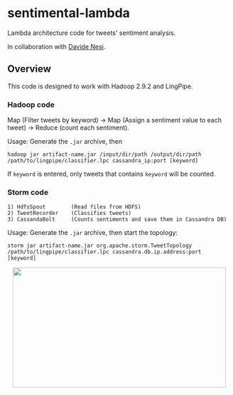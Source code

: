 # sentimental-lambda
Lambda architecture code for tweets' sentiment analysis.

In collaboration with [Davide Nesi](https://github.com/DavideNesi).

## Overview

This code is designed to work with Hadoop 2.9.2 and LingPipe.

### Hadoop code

Map (Filter tweets by keyword) -> Map (Assign a sentiment value to each tweet) -> Reduce (count each sentiment).

Usage:
Generate the `.jar` archive, then

    hadoop jar artifact-name.jar /input/dir/path /output/dir/path /path/to/lingpipe/classifier.lpc cassandra_ip:port [keyword]
    
If `keyword` is entered, only tweets that contains `keyword` will be counted.

### Storm code

    1) HdfsSpout        (Read files from HDFS)
    2) TweetRecorder    (Classifies tweets)
    3) CassandaBolt     (Counts sentiments and save them in Cassandra DB)

Usage:
Generate the `.jar` archive, then start the topology:

    storm jar artifact-name.jar org.apache.storm.TweetTopology /path/to/lingpipe/classifier.lpc cassandra.db.ip.address:port [keyword]

<p align="center">
    <img width="480" height="270" src="https://github.com/rickie95/sentimental-lambda/blob/master/NotEssentialFiles/meme.png">
</p>
